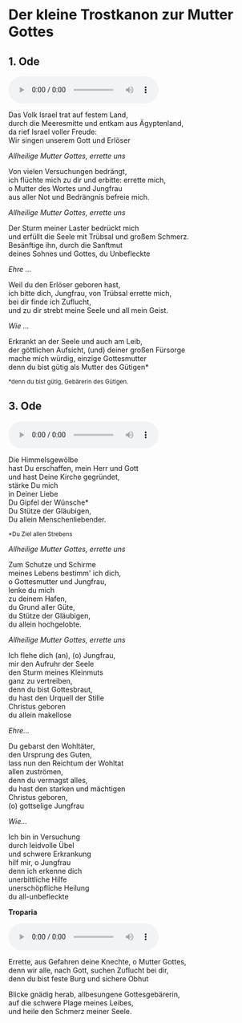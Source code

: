 # Der kleine Trostkanon zur Mutter Gottes

## 1. Ode

<audio controls preload="auto">
  <source src="/paraclise/Trostkanon_Klein/assets/Oda%201.m4a" type="audio/mpeg" />
  <!-- fallback for browsers that don't support an audio element -->
  <a href="/paraclise/Trostkanon_Klein/assets/Oda%201.m4a">Download Audio</a>
</audio>

Das Volk Israel trat auf festem Land,  
durch die Meeresmitte und entkam aus Ägyptenland,  
da rief Israel voller Freude:  
Wir singen unserem Gott und Erlöser

*Allheilige Mutter Gottes, errette uns*

Von vielen Versuchungen bedrängt,  
ich flüchte mich zu dir und erbitte: errette mich,  
o Mutter des Wortes und Jungfrau   
aus aller Not und Bedrängnis befreie mich.

*Allheilige Mutter Gottes, errette uns*

Der Sturm meiner Laster bedrückt mich  
und erfüllt die Seele mit Trübsal und großem Schmerz.  
Besänftige ihn, durch die Sanftmut  
deines Sohnes und Gottes, du Unbefleckte

*Ehre …*

Weil du den Erlöser geboren hast,  
ich bitte dich, Jungfrau, von Trübsal errette mich,  
bei dir finde ich Zuflucht,  
und zu dir strebt meine Seele und all mein Geist.

*Wie …*

Erkrankt an der Seele und auch am Leib,  
der göttlichen Aufsicht, (und) deiner großen Fürsorge  
mache mich würdig, einzige Gottesmutter  
denn du bist gütig als Mutter des Gütigen*

<small>\*denn du bist gütig, Gebärerin des Gütigen.</small>

## 3. Ode

<audio controls preload="auto">
  <source src="/paraclise/Trostkanon_Klein/assets/Oda%203.m4a" type="audio/mpeg" />
  <!-- fallback for browsers that don't support an audio element -->
  <a href="/paraclise/Trostkanon_Klein/assets/Oda%203.m4a">Download Audio</a>
</audio>

Die Himmelsgewölbe  
hast Du erschaffen, mein Herr und Gott  
und hast Deine Kirche gegründet,  
stärke Du mich  
in Deiner Liebe  
Du Gipfel der Wünsche*  
Du Stütze der Gläubigen,  
Du allein Menschenliebender.

<small>\*Du Ziel allen Strebens</small>

*Allheilige Mutter Gottes, errette uns*

Zum Schutze und Schirme  
meines Lebens bestimm' ich dich,  
o Gottesmutter und Jungfrau,  
lenke du mich  
zu deinem Hafen,  
du Grund aller Güte,  
du Stütze der Gläubigen,  
du allein hochgelobte.

*Allheilige Mutter Gottes, errette uns*

Ich flehe dich (an), (o) Jungfrau,  
mir den Aufruhr der Seele  
den Sturm meines Kleinmuts  
ganz zu vertreiben,  
denn du bist Gottesbraut,  
du hast den Urquell der Stille  
Christus geboren  
du allein makellose

*Ehre...*

Du gebarst den Wohltäter,  
den Ursprung des Guten,  
lass nun den Reichtum der Wohltat  
allen zuströmen,  
denn du vermagst alles,  
du hast den starken und mächtigen  
Christus geboren,  
(o) gottselige Jungfrau

*Wie...*

Ich bin in Versuchung  
durch leidvolle Übel  
und schwere Erkrankung  
hilf mir, o Jungfrau  
denn ich erkenne dich  
unerbittliche Hilfe  
unerschöpfliche Heilung  
du all-unbefleckte

**Troparia**

<audio controls preload="auto">
  <source src="/paraclise/Trostkanon_Klein/assets/Oda%203%20Tropare.m4a" type="audio/mpeg" />
  <!-- fallback for browsers that don't support an audio element -->
  <a href="/paraclise/Trostkanon_Klein/assets/Oda%203%20Tropare.m4a">Download Audio</a>
</audio>

Errette, aus Gefahren deine Knechte, o Mutter Gottes,  
denn wir alle, nach Gott, suchen Zuflucht bei dir,  
denn du bist feste Burg und sichere Obhut

Blicke gnädig herab, allbesungene Gottesgebärerin,  
auf die schwere Plage meines Leibes,  
und heile den Schmerz meiner Seele.

